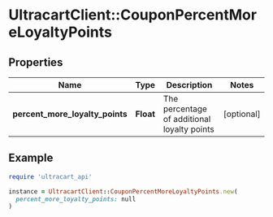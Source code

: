 # UltracartClient::CouponPercentMoreLoyaltyPoints

## Properties

| Name | Type | Description | Notes |
| ---- | ---- | ----------- | ----- |
| **percent_more_loyalty_points** | **Float** | The percentage of additional loyalty points | [optional] |

## Example

```ruby
require 'ultracart_api'

instance = UltracartClient::CouponPercentMoreLoyaltyPoints.new(
  percent_more_loyalty_points: null
)
```

